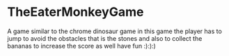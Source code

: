 # TheEaterMonkeyGame
A game similar to the chrome dinosaur game in this game the player has to jump to avoid the obstacles that is the stones and also to collect the bananas to increase the score as well have fun :):):)
